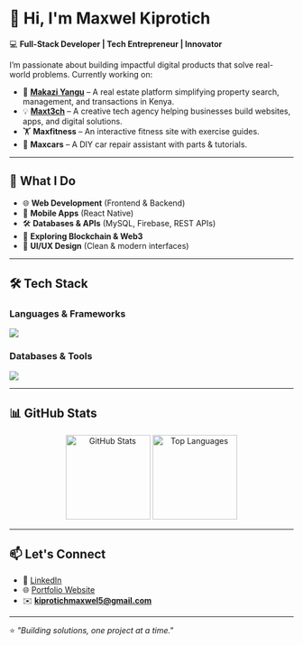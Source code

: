 # 👋 Hi, I'm Maxwel Kiprotich  

💻 **Full-Stack Developer | Tech Entrepreneur | Innovator**  

I’m passionate about building impactful digital products that solve real-world problems. Currently working on:  
- 🏡 **[Makazi Yangu](#)** – A real estate platform simplifying property search, management, and transactions in Kenya.  
- 💡 **[Maxt3ch](#)** – A creative tech agency helping businesses build websites, apps, and digital solutions.  
- 🏋️ **Maxfitness** – An interactive fitness site with exercise guides.  
- 🚗 **Maxcars** – A DIY car repair assistant with parts & tutorials.  

---

## 🚀 What I Do
- 🌐 **Web Development** (Frontend & Backend)  
- 📱 **Mobile Apps** (React Native)  
- 🛠 **Databases & APIs** (MySQL, Firebase, REST APIs)  
- 🔗 **Exploring Blockchain & Web3**  
- 🎨 **UI/UX Design** (Clean & modern interfaces)  

---

## 🛠 Tech Stack

### Languages & Frameworks
<p align="left">
  <img src="https://skillicons.dev/icons?i=html,css,javascript,react,nodejs,reactnative" />
</p>

### Databases & Tools
<p align="left">
  <img src="https://skillicons.dev/icons?i=mysql,firebase,git,github,figma,vscode" />
</p>

---

## 📊 GitHub Stats  
<p align="center">
  <img src="https://github-readme-stats.vercel.app/api?username=YourGitHubUsername&show_icons=true&theme=radical" alt="GitHub Stats" height="150"/>
  <img src="https://github-readme-stats.vercel.app/api/top-langs/?username=YourGitHubUsername&layout=compact&theme=radical" alt="Top Languages" height="150"/>
</p>

---

## 📫 Let's Connect
- 💼 [LinkedIn](#)  
- 🌐 [Portfolio Website](#)  
- ✉️ **kiprotichmaxwel5@gmail.com**  

---

⭐️ *"Building solutions, one project at a time."*
